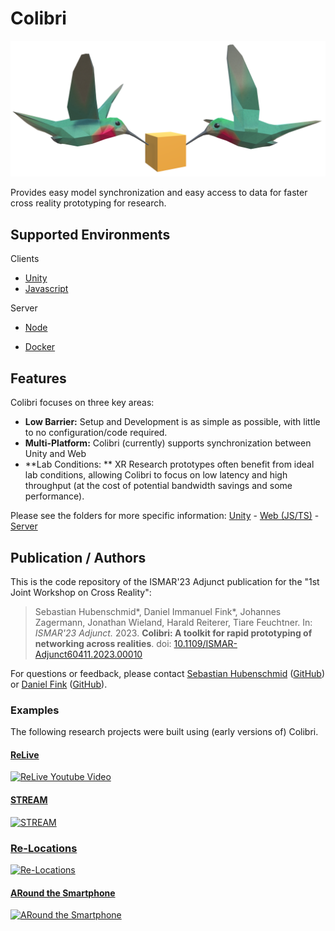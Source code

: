 # Colibri

<img src="img/colibri_header.png" width=800/>

Provides easy model synchronization and easy access to data for faster cross reality prototyping for research.

## Supported Environments

Clients

- [Unity](colibri-unity/)
- [Javascript](colibri-web/)

Server

- [Node](colibri-server/)

- [Docker](https://hub.docker.com/r/hcikn/colibri)

  

## Features

Colibri focuses on three key areas:

- **Low Barrier:** Setup and Development is as simple as possible, with little to no configuration/code required.
- **Multi-Platform:** Colibri (currently) supports synchronization between Unity and Web
- **Lab Conditions:  ** XR Research prototypes often benefit from ideal lab conditions, allowing Colibri to focus on low latency and high throughput (at the cost of potential bandwidth savings and some performance).

Please see the folders for more specific information: [Unity](colibri-unity/) - [Web (JS/TS)](unity-web/) - [Server](colibri-server/)



## Publication / Authors

This is the code repository of the ISMAR'23 Adjunct publication for the  "1st Joint Workshop on Cross Reality":

> Sebastian Hubenschmid\*, Daniel Immanuel Fink\*, Johannes Zagermann, Jonathan Wieland, Harald Reiterer, Tiare Feuchtner. In: *ISMAR'23 Adjunct.* 2023. **Colibri: A toolkit for rapid prototyping of networking across realities**. doi: [10.1109/ISMAR-Adjunct60411.2023.00010](https://doi.org/10.1109/ISMAR-Adjunct60411.2023.00010) 

For questions or feedback, please contact [Sebastian Hubenschmid](https://hci.uni-konstanz.de/personen/wissenschaftliche-mitarbeiterinnen/sebastian-hubenschmid/) ([GitHub](https://github.com/SebiH)) or [Daniel Fink](https://hci.uni-konstanz.de/personen/wissenschaftliche-mitarbeiterinnen/daniel-fink/) ([GitHub](https://github.com/dunifi91)).



### Examples

The following research projects were built using (early versions of) Colibri.

#### [ReLive](/hcigroupkonstanz/ReLive)

[![ReLive Youtube Video](http://img.youtube.com/vi/BaNZ02QkZ_k/0.jpg)](http://www.youtube.com/watch?v=BaNZ02QkZ_k "ReLive")



#### [STREAM](/hcigroupkonstanz/ReLive)

[![STREAM](http://img.youtube.com/vi/5tEgNzuehuM/0.jpg)](http://www.youtube.com/watch?v=5tEgNzuehuM "STREAM")



### [Re-Locations](/hcigroupkonstanz/Re-locations)

[![Re-Locations](http://img.youtube.com/vi/_D0_B4Rux1U/0.jpg)](http://www.youtube.com/watch?v=_D0_B4Rux1U "Re-Locations")



#### [ARound the Smartphone](/hcigroupkonstanz/ARound-the-Smartphone)

[![ARound the Smartphone](http://img.youtube.com/vi/p6cHwLxHWJg/0.jpg)](http://www.youtube.com/watch?v=p6cHwLxHWJg "ARound the Smartphone")

